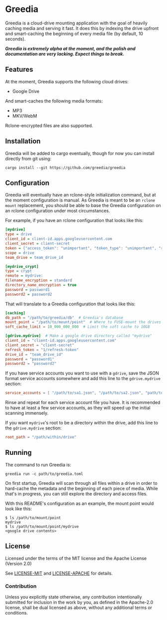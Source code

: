 # Greedia

Greedia is a cloud-drive mounting application with the goal of heavily caching media and serving it fast. It does this by indexing the drive upfront and smart-caching the beginning of every media file (by default, 10 seconds).

***Greedia is extremely alpha at the moment, and the polish and documentation are very lacking. Expect things to break.***

## Features

At the moment, Greedia supports the following cloud drives:

- Google Drive

And smart-caches the following media formats:

- MP3
- MKV/WebM

Rclone-encrypted files are also supported.

## Installation

Greedia will be added to cargo eventually, though for now you can install directly from git using:

```
cargo install --git https://github.com/greedia/greedia
```

## Configuration

Greedia will eventually have an rclone-style initialization command, but at the moment configuration is manual.
As Greedia is meant to be an `rclone mount` replacement, you should be able to base the Greedia configuration on an rclone configuration under most circumstances.

For example, if you have an rclone configuration that looks like this:

```ini
[mydrive]
type = drive
client_id = client-id.apps.googleusercontent.com
client_secret = client-secret
token = {"access_token": "unimportant", "token_type": "unimportant", "refresh_token": "1/refresh-token", "expiry": "unimportant"}
scope = drive
team_drive = team_drive_id

[mydrive_crypt]
type = crypt
remote = mydrive:
filename_encryption = standard
directory_name_encryption = true
password = password1
password2 = password2
```

That will translate to a Greedia configuration that looks like this:

```toml
[caching]
db_path = "/path/to/greedia/db"  # Greedia's database
mount_point = "/path/to/mount/point"  # Where to FUSE-mount the drives
soft_cache_limit = 10_000_000_000  # Limit the soft cache to 10GB

[gdrive.mydrive]  # Make a google drive directory called "mydrive"
client_id = "client-id.apps.googleusercontent.com"
client_secret = "client-secret"
refresh_token = "1/refresh-token"
drive_id = "team_drive_id"
password = "password1"
password2 = "password2"
```

If you have service accounts you want to use with a `gdrive`, save the JSON format service accounts somewhere and add this line to the `gdrive.mydrive` section:

```toml
service_accounts = [ "/path/to/sa1.json", "/path/to/sa2.json", "path/to/sa3.json" ]
```

Rinse and repeat for each service account file you have. It is recommended to have at least a few service accounts, as they will speed up the initial scanning immensely.

If you want `mydrive`'s root to be a directory within the drive, add this line to the `gdrive.mydrive` section:
```toml
root_path = "/path/within/drive"
```

## Running

The command to run Greedia is:

```
greedia run -c path/to/greedia.toml
```

On first startup, Greedia will scan through all files within a drive in order to hard-cache the metadata and the beginning of each piece of media. While that's in progress, you can still explore the directory and access files.

With this README's configuration as an example, the mount point would look like this:

```
$ ls /path/to/mount/point
mydrive
$ ls /path/to/mount/point/mydrive
<google drive contents>
```

## License

Licensed under the terms of the MIT license and the Apache License (Version 2.0)

See [LICENSE-MIT](LICENSE-MIT) and [LICENSE-APACHE](LICENSE-APACHE) for details.

### Contribution

Unless you explicitly state otherwise, any contribution intentionally submitted
for inclusion in the work by you, as defined in the Apache-2.0 license, shall be dual licensed as above, without any
additional terms or conditions.